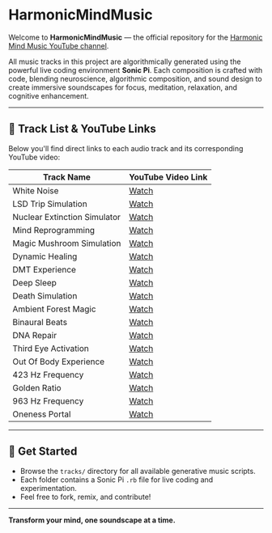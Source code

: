 # HarmonicMindMusic

Welcome to **HarmonicMindMusic** — the official repository for the [Harmonic Mind Music YouTube channel](https://www.youtube.com/@harmonicmindmusic).

All music tracks in this project are algorithmically generated using the powerful live coding environment **Sonic Pi**. Each composition is crafted with code, blending neuroscience, algorithmic composition, and sound design to create immersive soundscapes for focus, meditation, relaxation, and cognitive enhancement.

---

## 🎵 Track List & YouTube Links

Below you'll find direct links to each audio track and its corresponding YouTube video:

| Track Name                        | YouTube Video Link                |
|------------------------------------|-----------------------------------|
| White Noise                        | [Watch](https://youtu.be/GKsHdHIcIDE?si=0AvJyt2bqVBLf8lt) |
| LSD Trip Simulation                | [Watch](https://youtu.be/lAjzoKyXFfk?si=7Xs-OZfGMKY3kJ3b) |
| Nuclear Extinction Simulator       | [Watch](https://youtu.be/0l7JEDXl1Ro?si=AQacFEKs6-1uyNAi) |
| Mind Reprogramming                 | [Watch](https://youtu.be/XGoGLBtI0Ao?si=Ah3yBHDBv2mqfhzX) |
| Magic Mushroom Simulation          | [Watch](https://youtu.be/NZnJyAhPc2w?si=lOUviERIR2aFbHyO) |
| Dynamic Healing                    | [Watch](https://youtu.be/h6jhB8S2BZs?si=egMlx4TWnN3GeKNh) |
| DMT Experience                     | [Watch](https://youtu.be/ORpWoWSRSyk?si=qNB9dXG55TdsrOZ_) |
| Deep Sleep                         | [Watch](https://youtu.be/xlGKg2ibcIY?si=tP3KRScei0d-1fwj) |
| Death Simulation                   | [Watch](https://youtu.be/VqgkbU526nQ?si=JfFA6RlN7IdkZhrM) |
| Ambient Forest Magic               | [Watch](https://youtu.be/GTiB6X5bCqM?si=2glhi0IQCWDO4YeS) |
| Binaural Beats                     | [Watch](https://youtu.be/RoJIf84Na08?si=18uCFb64oyHvrSzC) |
| DNA Repair                         | [Watch](https://youtu.be/c7UIxul-Q4M?si=sVLOv8ziV-ELMY3K) |
| Third Eye Activation               | [Watch](https://youtu.be/SKQpNMobq0U?si=d42-q6uFH3jvRtLu) |
| Out Of Body Experience             | [Watch](https://youtu.be/LGdRPe8JCX4?si=iW8RwlETCQwD-ZMT) |
| 423 Hz Frequency                   | [Watch](https://youtu.be/oDnIwRzS2X0?si=VyuvKzocKUovB_n1) |
| Golden Ratio                       | [Watch](https://youtu.be/Zxm5mF8zaWU?si=K0dilOdO3odfkUqp) |
| 963 Hz Frequency                   | [Watch](https://youtu.be/1x8mJU6gJOk?si=X5K8Q09F5z72IeeH) |
| Oneness Portal                     | [Watch]() |


---

## 🚀 Get Started

- Browse the `tracks/` directory for all available generative music scripts.
- Each folder contains a Sonic Pi `.rb` file for live coding and experimentation.
- Feel free to fork, remix, and contribute!

---

**Transform your mind, one soundscape at a time.**